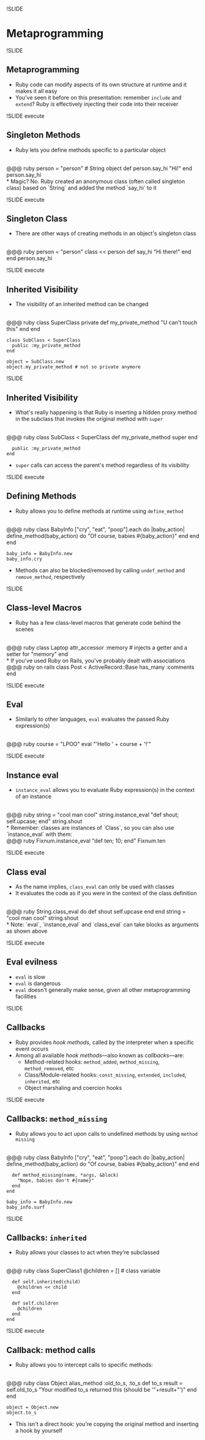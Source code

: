 !SLIDE

# Metaprogramming

!SLIDE

## Metaprogramming

* Ruby code can modify aspects of its own structure at runtime and it makes it all easy
* You've seen it before on this presentation: remember `include` and `extend`? Ruby is effectively injecting their code into their receiver

!SLIDE execute

## Singleton Methods

* Ruby lets you define methods specific to a particular object
<br/>
    @@@ ruby
    person = "person" # String object
    def person.say_hi
      "Hi!"
    end
    person.say_hi
<br/>
* Magic? No. Ruby created an anonymous class (often called singleton class) based on `String` and added the method `say_hi` to it

!SLIDE execute

## Singleton Class

* There are other ways of creating methods in an object's singleton class
<br/>
    @@@ ruby
    person = "person"
    class << person
      def say_hi
        "Hi there!"
      end
    end
    person.say_hi
    
!SLIDE execute

## Inherited Visibility

* The visibility of an inherited method can be changed
<br/>
    @@@ ruby
    class SuperClass
      private
        def my_private_method
          "U can't touch this"
        end
    end
    
    class SubClass < SuperClass
      public :my_private_method
    end
    
    object = SubClass.new
    object.my_private_method # not so private anymore
    
!SLIDE

## Inherited Visibility

* What's really happening is that Ruby is inserting a hidden proxy method in the subclass that invokes the original method with `super`
<br/>
    @@@ ruby
    class SubClass < SuperClass
      def my_private_method
        super
      end
      
      public :my_private_method
    end
    
* `super` calls can access the parent's method regardless of its visibility

!SLIDE execute

## Defining Methods

* Ruby allows you to define methods at runtime using `define_method`
<br/>
    @@@ ruby
    class BabyInfo
      ["cry", "eat", "poop"].each do |baby_action|
        define_method(baby_action) do
          "Of course, babies #{baby_action}"
        end
      end
    end
    
    baby_info = BabyInfo.new
    baby_info.cry
* Methods can also be blocked/removed by calling `undef_method` and `remove_method`, respectively
        
!SLIDE

## Class-level Macros

* Ruby has a few class-level macros that generate code behind the scenes
<br/>
    @@@ ruby
    class Laptop
      attr_accessor :memory # injects a getter and a setter for "memory"
    end
<br/>
* If you've used Ruby on Rails, you've probably dealt with associations
<br/>
    @@@ ruby on rails
    class Post < ActiveRecord::Base
      has_many :comments
    end

!SLIDE execute

## Eval

* Similarly to other languages, `eval` evaluates the passed Ruby expression(s)
<br/>
    @@@ ruby
    course = "LPOO"
    eval "'Hello ' + course + '!'"

!SLIDE execute

## Instance eval

* `instance_eval` allows you to evaluate Ruby expression(s) in the context of an instance
<br/>
    @@@ ruby
    string = "cool man cool"
    string.instance_eval "def shout; self.upcase; end"
    string.shout
<br/>
* Remember: classes are instances of `Class`, so you can also use `instance_eval` with them:
<br/>
    @@@ ruby
    Fixnum.instance_eval "def ten; 10; end"
    Fixnum.ten
    
!SLIDE execute

## Class eval

* As the name implies, `class_eval` can only be used with classes
* It evaluates the code as if you were in the context of the class definition
<br/>
    @@@ ruby
    String.class_eval do
      def shout
        self.upcase
      end
    end
    string = "cool man cool"
    string.shout
<br/>
* Note: `eval`, `instance_eval` and `class_eval` can take blocks as arguments as shown above
    
!SLIDE execute

## Eval evilness

* `eval` is slow
* `eval` is dangerous
* `eval` doesn't generally make sense, given all other metaprogramming facilities

!SLIDE

## Callbacks

* Ruby provides *hook methods*, called by the interpreter when a specific event occurs
* Among all available *hook methods*—also known as *callbacks*—are:
  * Method-related hooks: `method_added`, `method_missing`, `method_removed`, etc
  * Class/Module-related hooks: `const_missing`, `extended`, `included`, `inherited`, etc
  * Object marshaling and coercion hooks
  
!SLIDE execute

## Callbacks: `method_missing`

* Ruby allows you to act upon calls to undefined methods by using `method missing`
<br/>
    @@@ ruby
    class BabyInfo
      ["cry", "eat", "poop"].each do |baby_action|
        define_method(baby_action) do
          "Of course, babies #{baby_action}"
        end
      end
      
      def method_missing(name, *args, &block)
        "Nope, babies don't #{name}"
      end
    end
    
    baby_info = BabyInfo.new
    baby_info.surf

!SLIDE

## Callbacks: `inherited`

* Ruby allows your classes to act when they're subclassed
<br/>
    @@@ ruby
    class SuperClass1
      @children = [] # class variable
      
      def self.inherited(child)
        @children << child
      end
      
      def self.children
        @children
      end
    end

!SLIDE execute

## Callback: method calls

* Ruby allows you to intercept calls to specific methods:
<br/>
    @@@ ruby
    class Object
      alias_method :old_to_s, :to_s
      def to_s
        result = self.old_to_s
        "Your modified to_s returned this (should be '"+result+"')"
      end
    end
    
    object = Object.new
    object.to_s
* This isn't a direct hook: you're copying the original method and inserting a hook by yourself
